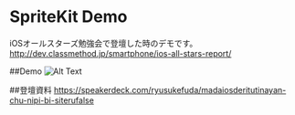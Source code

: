 SpriteKit Demo
==========

iOSオールスターズ勉強会で登壇した時のデモです。  
http://dev.classmethod.jp/smartphone/ios-all-stars-report/

##Demo
![Alt Text](https://github.com/ryusukefuda/PopCatalog/blob/master/spriteKit_demo.gif)

##登壇資料
https://speakerdeck.com/ryusukefuda/madaiosderitutinayan-chu-nipi-bi-siterufalse

